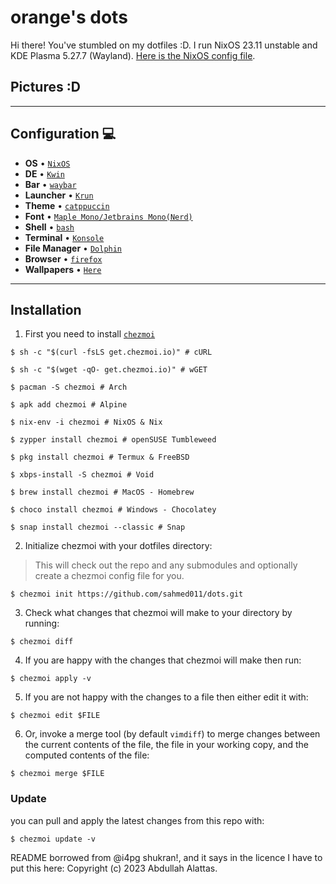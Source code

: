 # orange's dots
Hi there! You've stumbled on my dotfiles :D. I run NixOS 23.11 unstable and KDE Plasma 5.27.7 (Wayland). [Here is the NixOS config file](https://github.com/sahmed011/dots/blob/main/configuration.nix).
## Pictures :D


----------

## Configuration :computer:

+ **OS**							• [`NixOS`](https://nixos.org/)
+ **DE**							• [`Kwin`](https://swaywm.org/)
+ **Bar**							• [`waybar`](https://github.com/Alexays/Waybar)
+ **Launcher**						• [`Krun`](https://man.archlinux.org/man/wofi.1.en)
+ **Theme**							• [`catppuccin`](https://catppuccin.com/)
+ **Font**							• [`Maple Mono/Jetbrains Mono(Nerd)`](https://github.com/ryanoasis/nerd-fonts)
+ **Shell**							• [`bash`](https://www.gnu.org/software/bash/)
+ **Terminal**						• [`Konsole`](https://konsole.kde.org/)
+ **File Manager**							• [`Dolphin`](https://github.com/KDE/dolphin)
+ **Browser**						• [`firefox`](https://www.mozilla.org/en-US/firefox/new/)
+ **Wallpapers**						• [`Here`](https://www.github.com/sahmed011/dots/Pictures/Wallpapers)

----------

## Installation

1.  First you need to install [`chezmoi`](https://www.chezmoi.io/install/)

```console
$ sh -c "$(curl -fsLS get.chezmoi.io)" # cURL

$ sh -c "$(wget -qO- get.chezmoi.io)" # wGET

$ pacman -S chezmoi # Arch

$ apk add chezmoi # Alpine

$ nix-env -i chezmoi # NixOS & Nix

$ zypper install chezmoi # openSUSE Tumbleweed

$ pkg install chezmoi # Termux & FreeBSD

$ xbps-install -S chezmoi # Void

$ brew install chezmoi # MacOS - Homebrew

$ choco install chezmoi # Windows - Chocolatey

$ snap install chezmoi --classic # Snap
```

2.  Initialize chezmoi with your dotfiles directory:

>   This will check out the repo and any submodules and optionally create a chezmoi config file for you.

```console
$ chezmoi init https://github.com/sahmed011/dots.git
```

3.  Check what changes that chezmoi will make to your directory by running:

```console
$ chezmoi diff
```

4.  If you are happy with the changes that chezmoi will make then run:

```console
$ chezmoi apply -v
```

5.  If you are not happy with the changes to a file then either edit it with:

```console
$ chezmoi edit $FILE
```

6.  Or, invoke a merge tool (by default `vimdiff`) to merge changes between the
current contents of the file, the file in your working copy, and the computed
contents of the file:

```console
$ chezmoi merge $FILE
```

### Update

you can pull and apply the latest changes from this repo with:

```console
$ chezmoi update -v
```
README borrowed from @i4pg shukran!, and it says in the licence I have to put this here: Copyright (c) 2023 Abdullah Alattas.
